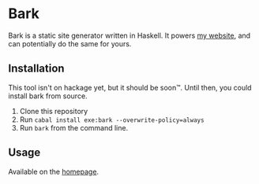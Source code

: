 # Bark

Bark is a static site generator written in Haskell.
It powers [my website](https://injuly.in), and can potentially do the same for yours.

## Installation

This tool isn't on hackage yet, but it should be soon™.
Until then, you could install bark from source.

1. Clone this repository
2. Run `cabal install exe:bark --overwrite-policy=always`
3. Run `bark` from the command line.

## Usage

Available on the [homepage](https://srijan-paul.github.io/bark/).
